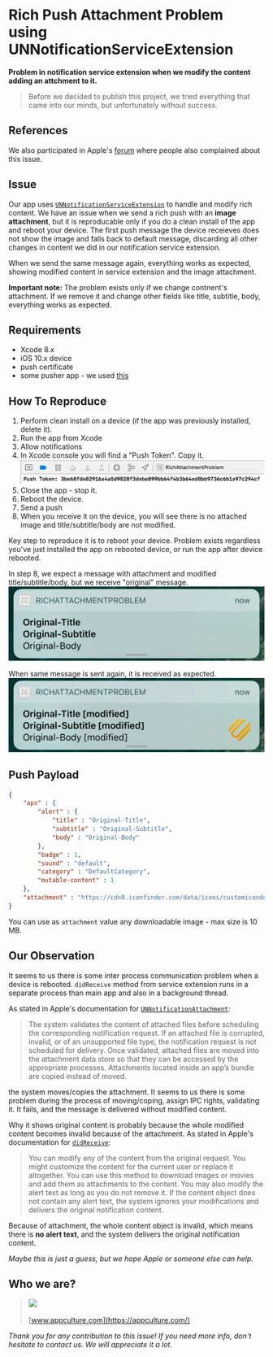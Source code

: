 # Rich Push Attachment Problem using UNNotificationServiceExtension
**Problem in notification service extension when we modify the content adding an attchment to it.**

> Before we decided to publish this project, we tried everything that came into our minds, but unfortunately without success.  

## References
We also participated in Apple's [forum](https://forums.developer.apple.com/message/193994) where people also complained about this issue.

## Issue
Our app uses [`UNNotificationServiceExtension`](https://developer.apple.com/documentation/usernotifications/unnotificationserviceextension) to handle and modify rich content.
We have an issue when we send a rich push with an **image attachment**, but it is reproducable only if you do a clean install of the app and reboot your device. The first push message the device receieves does not show the image and falls back to default message, discarding all other changes in content we did in our notification service extension.

When we send the same message again, everything works as expected, showing modified content in service extension and the image attachment.

**Important note:** The problem exists only if we change contnent's attachment. If we remove it and change other fields like title, subtitle, body, everything works as expected.

## Requirements
- Xcode 8.x
- iOS 10.x device
- push certificate
- some pusher app - we used [this](https://github.com/noodlewerk/NWPusher)

## How To Reproduce
1. Perform clean install on a device (if the app was previously installed, delete it).
2. Run the app from Xcode
3. Allow notifications
4. In Xcode console you will find a "Push Token". Copy it.
![PushToken](Images/push-token-console.png)
5. Close the app - stop it.
6. Reboot the device.
7. Send a push
8. When you receive it on the device, you will see there is no attached image and title/subtitle/body are not modified.

Key step to reproduce it is to reboot your device. Problem exists regardless you've just installed the app on rebooted device, or run the app after device rebooted.

In step 8, we expect a message with attachment and modified title/subtitle/body, but we receive "original" message.
![Failed](Images/failed.png)

When same message is sent again, it is received as expected.
![Expected](Images/expected.png)

## Push Payload
```json
{
    "aps" : {
        "alert" : {
            "title" : "Original-Title",
            "subtitle" : "Original-Subtitle",
            "body" : "Original-Body"
        },
        "badge" : 1,
        "sound" : "default",
        "category" : "DefaultCategory",
        "mutable-content" : 1
    },
    "attachment" : "https://cdn0.iconfinder.com/data/icons/customicondesignoffice5/128/attachment.png"
}
```

You can use as `attachment` value any downloadable image - max size is 10 MB.

## Our Observation
It seems to us there is some inter process communication problem when a device is rebooted. `didReceive` method from service extension runs in a separate process than main app and also in a background thread.

As stated in Apple's documentation for [`UNNotificationAttachment`](https://developer.apple.com/documentation/usernotifications/unnotificationattachment):
>The system validates the content of attached files before scheduling the corresponding notification request. If an attached file is corrupted, invalid, or of an unsupported file type, the notification request is not scheduled for delivery. Once validated, attached files are moved into the attachment data store so that they can be accessed by the appropriate processes. Attachments located inside an app’s bundle are copied instead of moved.

the system moves/copies the attachment. It seems to us there is some problem during the process of moving/coping, assign IPC rights, validating it. It fails, and the message is delivered without modified content. 

Why it shows original content is probably because the whole modified content becomes invalid because of the attachment. As stated in Apple's documentation for [`didReceive`](https://developer.apple.com/documentation/usernotifications/unnotificationserviceextension/1648229-didreceive):
>You can modify any of the content from the original request. You might customize the content for the current user or replace it altogether. You can use this method to download images or movies and add them as attachments to the content. You may also modify the alert text as long as you do not remove it. If the content object does not contain any alert text, the system ignores your modifications and delivers the original notification content.

Because of attachment, the whole content object is invalid, which means there is **no alert text**, and the system delivers the original notification content.

*Maybe this is just a guess, but we hope Apple or someone else can help.*

## Who we are?
> <a href="http://appculture.com"><img src="http://appculture.com/wp-content/uploads/2015/11/appculture.svg" width="256"/></a>
> 
> [www.appculture.com](https://appculture.com/)

*Thank you for any contribution to this issue! If you need more info, don't hesitate to contact us. We will appreciate it a lot.*
